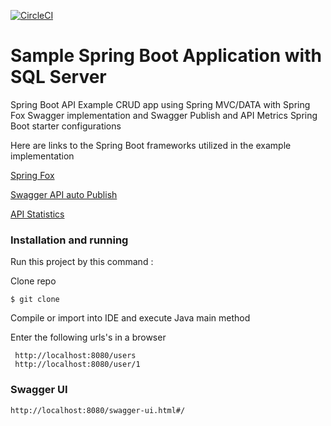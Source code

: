 [![CircleCI](https://circleci.com/gh/dewa1993/SampleSpringBoot.svg?style=shield)](https://circleci.com/gh/dewa1993/SampleSpringBoot)

# Sample Spring Boot Application with SQL Server

Spring Boot API Example CRUD app using Spring MVC/DATA with Spring Fox Swagger implementation and Swagger Publish and API Metrics Spring Boot starter configurations

Here are links to the Spring Boot frameworks utilized in the example implementation

[Spring Fox](https://github.com/springfox/springfox)

[Swagger API auto Publish](https://github.com/in-the-keyhole/khs-spring-boot-publish-swagger-starter)

[API Statistics](https://github.com/in-the-keyhole/khs-spring-boot-api-statistics-starter)

### Installation and running

Run this project by this command :

Clone repo

 `$ git clone`

Compile or import into IDE and execute Java main method

Enter the following urls's in a browser
```
 http://localhost:8080/users
 http://localhost:8080/user/1
```

### Swagger UI
`http://localhost:8080/swagger-ui.html#/`

